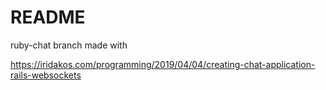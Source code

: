 # README

ruby-chat branch made with 

https://iridakos.com/programming/2019/04/04/creating-chat-application-rails-websockets
